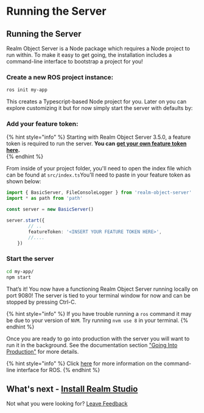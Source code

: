 # Running the Server

## Running the Server

Realm Object Server is a Node package which requires a Node project to run within. To make it easy to get going, the installation includes a command-line interface to bootstrap a project for you!

### Create a new ROS project instance:

```bash
ros init my-app
```

This creates a Typescript-based Node project for you. Later on you can explore customizing it but for now simply start the server with defaults by:

### Add your feature token:

{% hint style="info" %}
Starting with Realm Object Server 3.5.0, a feature token is required to run the server.  **You can** [**get your own feature token here**](https://realm.io/trial/self-hosted-standard-plan/)**.**    
{% endhint %}

From inside of your project folder, you'll need to open the index file which can be found at `src/index.ts`You'll need to paste in your feature token as shown below: 

```typescript
import { BasicServer, FileConsoleLogger } from 'realm-object-server'
import * as path from 'path'

const server = new BasicServer()

server.start({
        // ..
        featureToken: '<INSERT YOUR FEATURE TOKEN HERE>',
        //....
    })
```

### Start the server

```bash
cd my-app/
npm start
```

That’s it! You now have a functioning Realm Object Server running locally on port 9080! The server is tied to your terminal window for now and can be stopped by pressing Ctrl-C.

{% hint style="info" %}
If you have trouble running a `ros` command it may be due to your version of `NVM`.  Try running `nvm use 8` in your terminal.
{% endhint %}

Once you are ready to go into production with the server you will want to run it in the background. See the documentation section ["Going Into Production"](manage/run-ros-in-the-background.md) for more details.

{% hint style="info" %}
Click [here](manage/command-line-interface-for-ros.md) for more information on the command-line interface for ROS.
{% endhint %}

## What's next - [Install Realm Studio](../realm-studio/#installation)

Not what you were looking for? [Leave Feedback](https://realm3.typeform.com/to/A4guM3) 

